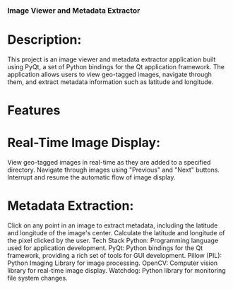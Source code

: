 <h3>Image Viewer and Metadata Extractor</h3>
<h1>Description: </h1>
This project is an image viewer and metadata extractor application built using PyQt, a set of Python bindings for the Qt application framework. The application allows users to view geo-tagged images, navigate through them, and extract metadata information such as latitude and longitude.

<h1>Features</h1>
<h1>Real-Time Image Display:</h1>

View geo-tagged images in real-time as they are added to a specified directory.
Navigate through images using "Previous" and "Next" buttons.
Interrupt and resume the automatic flow of image display.


<h1>Metadata Extraction:</h1>

Click on any point in an image to extract metadata, including the latitude and longitude of the image's center.
Calculate the latitude and longitude of the pixel clicked by the user.
Tech Stack
Python: Programming language used for application development.
PyQt: Python bindings for the Qt framework, providing a rich set of tools for GUI development.
Pillow (PIL): Python Imaging Library for image processing.
OpenCV: Computer vision library for real-time image display.
Watchdog: Python library for monitoring file system changes.
